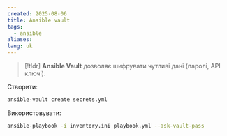 ```yaml
---
created: 2025-08-06
title: Ansible vault
tags:
  - ansible
aliases: 
lang: uk
---
```

> [!tldr]
> **Ansible Vault** дозволяє шифрувати чутливі дані (паролі, API ключі).

Створити:

```bash
ansible-vault create secrets.yml
```

Використовувати:

```bash
ansible-playbook -i inventory.ini playbook.yml --ask-vault-pass
```
